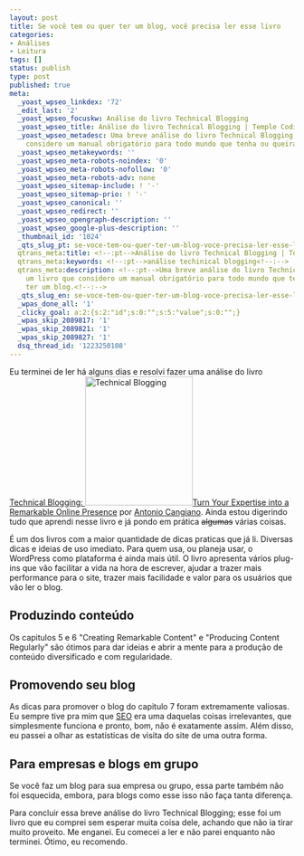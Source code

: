 ```yaml
---
layout: post
title: Se você tem ou quer ter um blog, você precisa ler esse livro
categories:
- Análises
- Leitura
tags: []
status: publish
type: post
published: true
meta:
  _yoast_wpseo_linkdex: '72'
  _edit_last: '2'
  _yoast_wpseo_focuskw: Análise do livro Technical Blogging
  _yoast_wpseo_title: Análise do livro Technical Blogging | Temple Coding
  _yoast_wpseo_metadesc: Uma breve análise do livro Technical Blogging, um livro que
    considero um manual obrigatório para todo mundo que tenha ou queira ter um blog.
  _yoast_wpseo_metakeywords: ''
  _yoast_wpseo_meta-robots-noindex: '0'
  _yoast_wpseo_meta-robots-nofollow: '0'
  _yoast_wpseo_meta-robots-adv: none
  _yoast_wpseo_sitemap-include: ! '-'
  _yoast_wpseo_sitemap-prio: ! '-'
  _yoast_wpseo_canonical: ''
  _yoast_wpseo_redirect: ''
  _yoast_wpseo_opengraph-description: ''
  _yoast_wpseo_google-plus-description: ''
  _thumbnail_id: '1024'
  _qts_slug_pt: se-voce-tem-ou-quer-ter-um-blog-voce-precisa-ler-esse-livro
  qtrans_meta:title: <!--:pt-->Análise do livro Technical Blogging | Temple Coding<!--:-->
  qtrans_meta:keywords: <!--:pt-->análise techinical blogging<!--:-->
  qtrans_meta:description: <!--:pt-->Uma breve análise do livro Technical Blogging,
    um livro que considero um manual obrigatório para todo mundo que tenha ou queira
    ter um blog.<!--:-->
  _qts_slug_en: se-voce-tem-ou-quer-ter-um-blog-voce-precisa-ler-esse-livro
  _wpas_done_all: '1'
  _clicky_goal: a:2:{s:2:"id";s:0:"";s:5:"value";s:0:"";}
  _wpas_skip_2089817: '1'
  _wpas_skip_2089821: '1'
  _wpas_skip_2089827: '1'
  dsq_thread_id: '1223250108'
---
```

<!--:pt-->Eu terminei de ler há alguns dias e resolvi fazer uma análise do livro <a href="http://www.amazon.com/gp/product/1934356883/ref=as_li_ss_tl?ie=UTF8&amp;camp=1789&amp;creative=390957&amp;creativeASIN=1934356883&amp;linkCode=as2&amp;tag=tempcodi0f-20" target="_blank">Technical Blogging: </a><a href="http://www.amazon.com/gp/product/1934356883/ref=as_li_ss_tl?ie=UTF8&amp;camp=1789&amp;creative=390957&amp;creativeASIN=1934356883&amp;linkCode=as2&amp;tag=tempcodi0f-20" rel="attachment wp-att-1024" target="_blank"><img class="size-full wp-image-1024 alignright" title="Technical Blogging" src="http://templecoding.com/wp-content/uploads/2012/11/actb_xlargecover.jpg" alt="Technical Blogging" width="190" height="228" /></a><a href="http://www.amazon.com/gp/product/1934356883/ref=as_li_ss_tl?ie=UTF8&amp;camp=1789&amp;creative=390957&amp;creativeASIN=1934356883&amp;linkCode=as2&amp;tag=tempcodi0f-20" target="_blank">Turn Your Expertise into a Remarkable Online Presence</a> por <a href="http://antoniocangiano.com/" target="_blank">Antonio Cangiano</a>. Ainda estou digerindo tudo que aprendi nesse livro e já pondo em prática <del>algumas</del> várias coisas.

É um dos livros com a maior quantidade de dicas praticas que já li. Diversas dicas e ideias de uso imediato. Para quem usa, ou planeja usar, o WordPress como plataforma é ainda mais útil. O livro apresenta vários plug-ins que vão facilitar a vida na hora de escrever, ajudar a trazer mais performance para o site, trazer mais facilidade e valor para os usuários que vão ler o blog.
<h2>Produzindo conteúdo</h2>
Os capitulos 5 e 6 "Creating Remarkable Content" e "Producing Content Regularly" são ótimos para dar ideias e abrir a mente para a produção de conteúdo diversificado e com regularidade.
<h2>Promovendo seu blog</h2>
As dicas para promover o blog do capitulo 7 foram extremamente valiosas. Eu sempre tive pra mim que <a href="https://pt.wikipedia.org/wiki/Otimiza%C3%A7%C3%A3o_para_motores_de_busca">SEO</a> era uma daquelas coisas irrelevantes, que simplesmente funciona e pronto, bom, não é exatamente assim. Além disso, eu passei a olhar as estatísticas de visita do site de uma outra forma.
<h2>Para empresas e blogs em grupo</h2>
Se você faz um blog para sua empresa ou grupo, essa parte também não foi esquecida, embora, para blogs como esse isso não faça tanta diferença.

Para concluir essa breve análise do livro Technical Blogging; esse foi um livro que eu comprei sem esperar muita coisa dele, achando que não ia tirar muito proveito. Me enganei. Eu comecei a ler e não parei enquanto não terminei. Ótimo, eu recomendo.<!--:--><!--:en-->

&nbsp;

<!--:-->
